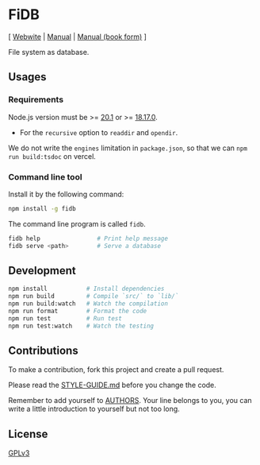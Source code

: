 # FiDB

[ [Webwite](https://fidb.app)
| [Manual](https://readonly.link/manuals/https://code-of-fidb.fidb.app/docs/manual.json)
| [Manual (book form)](https://readonly.link/books/https://code-of-fidb.fidb.app/docs/book.json) ]

File system as database.

## Usages

### Requirements

Node.js version must be >= [20.1](https://nodejs.org/en/blog/release/v20.1.0) or >= [18.17.0](https://nodejs.org/en/blog/release/v18.17.0).

- For the `recursive` option to `readdir` and `opendir`.

We do not write the `engines` limitation in `package.json`,
so that we can `npm run build:tsdoc` on vercel.

### Command line tool

Install it by the following command:

```sh
npm install -g fidb
```

The command line program is called `fidb`.

```sh
fidb help                # Print help message
fidb serve <path>        # Serve a database
```

## Development

```sh
npm install           # Install dependencies
npm run build         # Compile `src/` to `lib/`
npm run build:watch   # Watch the compilation
npm run format        # Format the code
npm run test          # Run test
npm run test:watch    # Watch the testing
```

## Contributions

To make a contribution, fork this project and create a pull request.

Please read the [STYLE-GUIDE.md](STYLE-GUIDE.md) before you change the code.

Remember to add yourself to [AUTHORS](AUTHORS).
Your line belongs to you, you can write a little
introduction to yourself but not too long.

## License

[GPLv3](LICENSE)

